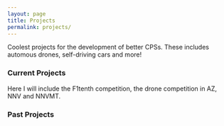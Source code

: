 ```yaml
---
layout: page
title: Projects
permalink: projects/
---
```


<div class="message">
  Coolest projects for the development of better CPSs. These includes automous drones, self-driving cars and more!
</div>

### Current Projects

Here I will include the F1tenth competition, the drone competition in AZ, NNV and NNVMT.

### Past Projects

